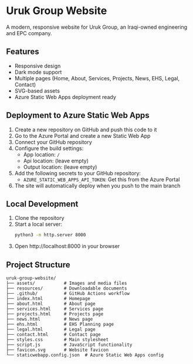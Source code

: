 # Uruk Group Website

A modern, responsive website for Uruk Group, an Iraqi-owned engineering and EPC company.

## Features

- Responsive design
- Dark mode support
- Multiple pages (Home, About, Services, Projects, News, EHS, Legal, Contact)
- SVG-based assets
- Azure Static Web Apps deployment ready

## Deployment to Azure Static Web Apps

1. Create a new repository on GitHub and push this code to it
2. Go to the Azure Portal and create a new Static Web App
3. Connect your GitHub repository
4. Configure the build settings:
   - App location: `/`
   - Api location: (leave empty)
   - Output location: (leave empty)
5. Add the following secrets to your GitHub repository:
   - `AZURE_STATIC_WEB_APPS_API_TOKEN`: Get this from the Azure Portal
6. The site will automatically deploy when you push to the main branch

## Local Development

1. Clone the repository
2. Start a local server:
   ```bash
   python3 -m http.server 8000
   ```
3. Open http://localhost:8000 in your browser

## Project Structure

```
uruk-group-website/
├── assets/           # Images and media files
├── resources/        # Downloadable documents
├── .github/          # GitHub Actions workflow
├── index.html        # Homepage
├── about.html        # About page
├── services.html     # Services page
├── projects.html     # Projects page
├── news.html         # News page
├── ehs.html          # EHS Planning page
├── legal.html        # Legal page
├── contact.html      # Contact page
├── styles.css        # Main stylesheet
├── script.js         # JavaScript functionality
├── favicon.svg       # Website favicon
└── staticwebapp.config.json  # Azure Static Web Apps config
``` 